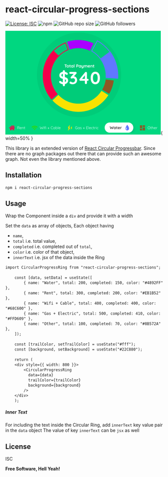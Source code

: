 # react-circular-progress-sections

[![License: ISC](https://img.shields.io/badge/License-ISC-blue.svg)](https://opensource.org/licenses/ISC)
![npm](https://img.shields.io/npm/v/react-circular-progress-sections)
![GitHub repo size](https://img.shields.io/github/repo-size/zombieteer/react-circular-progress-sections)
![GitHub followers](https://img.shields.io/github/followers/zombieteer?style=social)

![Sample Image](https://github.com/Zombieteer/react-circular-progress-sections/blob/master/sample.png){ width=50% }

This library is an extended version of [React Circular Progressbar](https://www.npmjs.com/package/react-circular-progressbar).
Since there are no graph packages out there that can provide such an awesome graph.
Not even the library mentioned above.

## Installation

```sh
npm i react-circular-progress-sections
```

## Usage

Wrap the Component inside a `div` and provide it with a width

Set the `data` as array of objects,
Each object having 

- `name`, 
- `total` i.e. total value, 
- `completed` i.e. completed out of `total`,
- `color` i.e. color of that object,
- `innerText` i.e. jsx of the data inside the Ring

```
import CircularProgressRing from "react-circular-progress-sections";

    const [data, setData] = useState([
        { name: "Water", total: 200, completed: 150, color: "#4892FF" },
        { name: "Rent", total: 300, completed: 200, color: "#EB1B52" },
        { name: "Wifi + Cable", total: 400, completed: 400, color: "#68C600" },
        { name: "Gas + Electric", total: 500, completed: 410, color: "#FFD609" },
        { name: "Other", total: 100, completed: 70, color: "#8B572A" },
    ]);
    
    const [trailColor, setTrailColor] = useState("#fff");
    const [background, setBackground] = useState("#22C880");
  
    return (
	<div style={{ width: 800 }}>
		<CircularProgressRing
		  data={data}
		  trailColor={trailColor}
		  background={background}
		/>
	</div>
    );
```
##### Inner Text

For including the text inside the Circular Ring, add `innerText` key value pair in the `data` object
The value of key `innerText` can be `jsx` as well

## License

ISC

**Free Software, Hell Yeah!**
